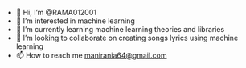 - 👋 Hi, I’m @RAMA012001
- 👀 I’m interested in machine learning
- 🌱 I’m currently learning machine learning theories and libraries
- 💞️ I’m looking to collaborate on creating songs lyrics using machine learning
- 📫 How to reach me manirania64@gmail.com

<!---
RAMA012001/RAMA012001 is a ✨ special ✨ repository because its `README.md` (this file) appears on your GitHub profile.
You can click the Preview link to take a look at your changes.
--->
